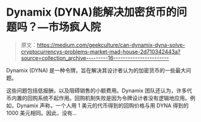 # Dynamix (DYNA)能解决加密货币的问题吗？—市场疯人院

> 原文：<https://medium.com/geekculture/can-dynamix-dyna-solve-cryptocurrencys-problems-market-mad-house-2d710342443a?source=collection_archive---------16----------------------->

Dynamix (DYNA) 是一种令牌，旨在解决其设计者认为的加密货币的一些最大问题。

这些问题包括低报酬，以及阻碍销售的小额费用。Dynamix 团队还认为，许多代币内置的回购系统不起作用。回购机制失败是因为令牌设计者没有逻辑地应用。例如，Dynamix 声称，一个人用 1 美元的代币得到的回购价格与用 DYNA 得到的 1000 美元相同。因此，没有…